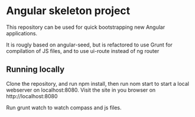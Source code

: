 # Angular skeleton project

This repository can be used for quick bootstrapping new Angular applications. 

It is rougly based on angular-seed, but is refactored to use Grunt for compilation of JS files, and to use ui-route 
instead of ng router

## Running locally

Clone the repository, and run npm install, then run nom start to start a local webserver on localhost:8080. Visit
the site in you browser on http://localhost:8080

Run grunt watch to watch compass and js files. 